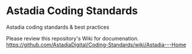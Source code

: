 Astadia Coding Standards
================

Astadia coding standards &amp; best practices

Please review this repository's Wiki for documenation.
https://github.com/AstadiaDigital/Coding-Standards/wiki/Astadia---Home
